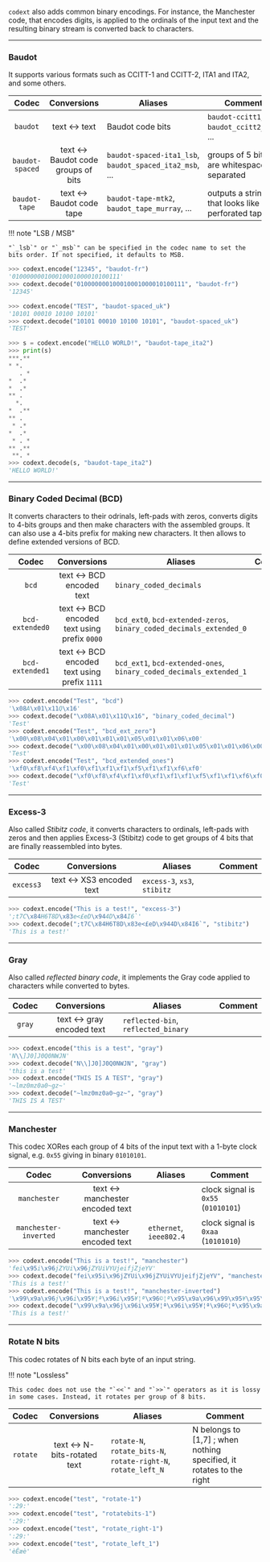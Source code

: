 `codext` also adds common binary encodings. For instance, the Manchester code, that encodes digits, is applied to the ordinals of the input text and the resulting binary stream is converted back to characters.

-----

### Baudot

It supports various formats such as CCITT-1 and CCITT-2, ITA1 and ITA2, and some others.

**Codec** | **Conversions** | **Aliases** | **Comment**
:---: | :---: | --- | ---
`baudot` | text <-> text | Baudot code bits | `baudot-ccitt1`, `baudot_ccitt2_lsb`, ... | supports CCITT-1, CCITT-2, EU/FR, ITA1, ITA2, MTK-2 (Python3 only), UK, ...
`baudot-spaced` | text <-> Baudot code groups of bits | `baudot-spaced-ita1_lsb`, `baudot_spaced_ita2_msb`, ... | groups of 5 bits are whitespace-separated
`baudot-tape` | text <-> Baudot code tape | `baudot-tape-mtk2`, `baudot_tape_murray`, ... | outputs a string that looks like a perforated tape

!!! note "LSB / MSB"
    
    "`_lsb`" or "`_msb`" can be specified in the codec name to set the bits order. If not specified, it defaults to MSB.


```python
>>> codext.encode("12345", "baudot-fr")
'010000000100010001000010100111'
>>> codext.decode("010000000100010001000010100111", "baudot-fr")
'12345'
```

```python
>>> codext.encode("TEST", "baudot-spaced_uk")
'10101 00010 10100 10101'
>>> codext.decode("10101 00010 10100 10101", "baudot-spaced_uk")
'TEST'
```

```python
>>> s = codext.encode("HELLO WORLD!", "baudot-tape_ita2")
>>> print(s)
***.**
* *.  
   . *
*  .* 
*  .* 
** .  
  *.  
*  .**
** .  
 * .* 
*  .* 
 * . *
** .**
 **. *
>>> codext.decode(s, "baudot-tape_ita2")
'HELLO WORLD!'
```

-----

### Binary Coded Decimal (BCD)

It converts characters to their odrinals, left-pads with zeros, converts digits to 4-bits groups and then make characters with the assembled groups. It can also use a 4-bits prefix for making new characters. It then allows to define extended versions of BCD.

**Codec** | **Conversions** | **Aliases** | **Comment**
:---: | :---: | --- | ---
`bcd` | text <-> BCD encoded text | `binary_coded_decimals` | 
`bcd-extended0` | text <-> BCD encoded text using prefix `0000` | `bcd_ext0`, `bcd-extended-zeros`, `binary_coded_decimals_extended_0` | 
`bcd-extended1` | text <-> BCD encoded text using prefix `1111` | `bcd_ext1`, `bcd-extended-ones`, `binary_coded_decimals_extended_1` | 

```python
>>> codext.encode("Test", "bcd")
'\x08A\x01\x11Q\x16'
>>> codext.decode("\x08A\x01\x11Q\x16", "binary_coded_decimal")
'Test'
>>> codext.encode("Test", "bcd_ext_zero")
'\x00\x08\x04\x01\x00\x01\x01\x01\x05\x01\x01\x06\x00'
>>> codext.decode("\x00\x08\x04\x01\x00\x01\x01\x01\x05\x01\x01\x06\x00", "bcd-ext0")
'Test'
>>> codext.encode("Test", "bcd_extended_ones")
'\xf0\xf8\xf4\xf1\xf0\xf1\xf1\xf1\xf5\xf1\xf1\xf6\xf0'
>>> codext.decode("\xf0\xf8\xf4\xf1\xf0\xf1\xf1\xf1\xf5\xf1\xf1\xf6\xf0", "bcd_ext1")
'Test'
```

-----

### Excess-3

Also called *Stibitz code*, it converts characters to ordinals, left-pads with zeros and then applies Excess-3 (Stibitz) code to get groups of 4 bits that are finally reassembled into bytes.

**Codec** | **Conversions** | **Aliases** | **Comment**
:---: | :---: | --- | ---
`excess3` | text <-> XS3 encoded text | `excess-3`, `xs3`, `stibitz` | 

```python
>>> codext.encode("This is a test!", "excess-3")
';t7C\x84H6T8D\x83e<£eD\x944D\x84I6`'
>>> codext.decode(";t7C\x84H6T8D\x83e<£eD\x944D\x84I6`", "stibitz")
'This is a test!'
```

-----

### Gray

Also called *reflected binary code*, it implements the Gray code applied to characters while converted to bytes.

**Codec** | **Conversions** | **Aliases** | **Comment**
:---: | :---: | --- | ---
`gray` | text <-> gray encoded text | `reflected-bin`, `reflected_binary` | 

```python
>>> codext.encode("this is a test", "gray")
'N\\]J0]J0Q0NWJN'
>>> codext.decode("N\\]J0]J0Q0NWJN", "gray")
'this is a test'
>>> codext.encode("THIS IS A TEST", "gray")
'~lmz0mz0a0~gz~'
>>> codext.decode("~lmz0mz0a0~gz~", "gray")
'THIS IS A TEST'
```

-----

### Manchester

This codec XORes each group of 4 bits of the input text with a 1-byte clock signal, e.g. `0x55` giving in binary `01010101`.

**Codec** | **Conversions** | **Aliases** | **Comment**
:---: | :---: | --- | ---
`manchester` | text <-> manchester encoded text | | clock signal is `0x55` (`01010101`)
`manchester-inverted` | text <-> manchester encoded text | `ethernet`, `ieee802.4` | clock signal is `0xaa` (`10101010`)

```python
>>> codext.encode("This is a test!", "manchester")
'fei\x95i\x96jZYUi\x96jZYUiVYUjeifjZjeYV'
>>> codext.decode("fei\x95i\x96jZYUi\x96jZYUiVYUjeifjZjeYV", "manchester")
'This is a test!'
>>> codext.encode("This is a test!", "manchester-inverted")
'\x99\x9a\x96j\x96i\x95¥¦ª\x96i\x95¥¦ª\x96©¦ª\x95\x9a\x96\x99\x95¥\x95\x9a¦©'
>>> codext.decode("\x99\x9a\x96j\x96i\x95¥¦ª\x96i\x95¥¦ª\x96©¦ª\x95\x9a\x96\x99\x95¥\x95\x9a¦©", "ethernet")
'This is a test!'
```

-----

### Rotate N bits

This codec rotates of N bits each byte of an input string.

!!! note "Lossless"
    
    This codec does not use the "`<<`" and "`>>`" operators as it is lossy in some cases. Instead, it rotates per group of 8 bits.

**Codec** | **Conversions** | **Aliases** | **Comment**
:---: | :---: | --- | ---
`rotate` | text <-> N-bits-rotated text | `rotate-N`, `rotate_bits-N`, `rotate-right-N`, `rotate_left_N` | N belongs to [1,7] ; when nothing specified, it rotates to the right

```python
>>> codext.encode("test", "rotate-1")
':29:'
>>> codext.encode("test", "rotatebits-1")
':29:'
>>> codext.encode("test", "rotate_right-1")
':29:'
>>> codext.encode("test", "rotate_left_1")
'èÊæè'
```

